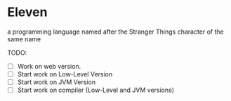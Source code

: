 # Eleven
a programming language named after the Stranger Things character of the same name

TODO:
- [ ] Work on web version.
- [ ] Start work on Low-Level Version
- [ ] Start work on JVM Version
- [ ] Start work on compiler (Low-Level and JVM versions)